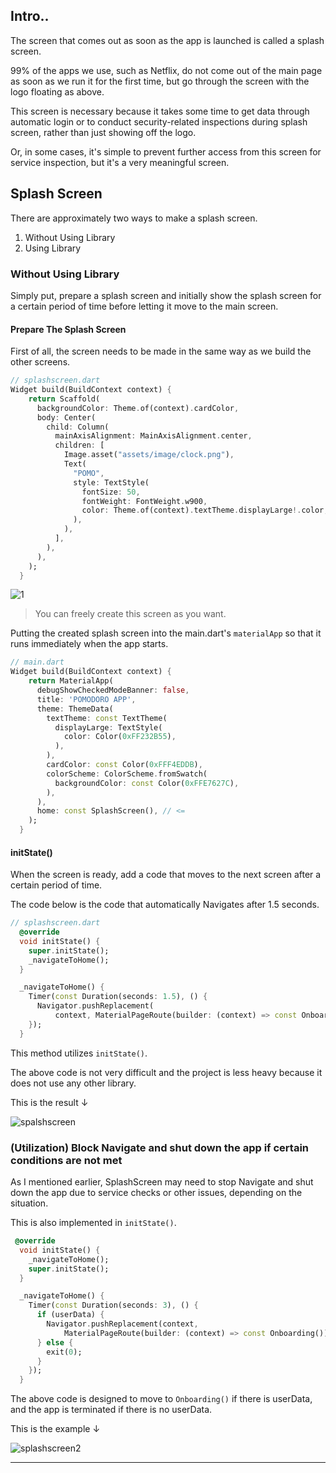## Intro..
The screen that comes out as soon as the app is launched is called a splash screen. 

99% of the apps we use, such as Netflix, do not come out of the main page as soon as we run it for the first time, but go through the screen with the logo floating as above.

This screen is necessary because it takes some time to get data through automatic login or to conduct security-related inspections during splash screen, rather than just showing off the logo.

Or, in some cases, it's simple to prevent further access from this screen for service inspection, but it's a very meaningful screen.

## Splash Screen
There are approximately two ways to make a splash screen.

1. Without Using Library
2. Using Library

### Without Using Library
Simply put, prepare a splash screen and initially show the splash screen for a certain period of time before letting it move to the main screen.

#### Prepare The Splash Screen
First of all, the screen needs to be made in the same way as we build the other screens.

```dart
// splashscreen.dart
Widget build(BuildContext context) {
    return Scaffold(
      backgroundColor: Theme.of(context).cardColor,
      body: Center(
        child: Column(
          mainAxisAlignment: MainAxisAlignment.center,
          children: [
            Image.asset("assets/image/clock.png"),
            Text(
              "POMO",
              style: TextStyle(
                fontSize: 50,
                fontWeight: FontWeight.w900,
                color: Theme.of(context).textTheme.displayLarge!.color,
              ),
            ),
          ],
        ),
      ),
    );
  }
```

![1](https://github.com/jinscodes/Blog_nextJS/assets/87598134/fe3c4cfc-20b8-459e-bd11-a6b2193fc761)

> You can freely create this screen as you want.

Putting the created splash screen into the main.dart's `materialApp` so that it runs immediately when the app starts.

```dart
// main.dart
Widget build(BuildContext context) {
    return MaterialApp(
      debugShowCheckedModeBanner: false,
      title: 'POMODORO APP',
      theme: ThemeData(
        textTheme: const TextTheme(
          displayLarge: TextStyle(
            color: Color(0xFF232B55),
          ),
        ),
        cardColor: const Color(0xFFF4EDDB),
        colorScheme: ColorScheme.fromSwatch(
          backgroundColor: const Color(0xFFE7627C),
        ),
      ),
      home: const SplashScreen(), // <=
    );
  }
```

#### initState()
When the screen is ready, add a code that moves to the next screen after a certain period of time. 

The code below is the code that automatically Navigates after 1.5 seconds.

```dart
// splashscreen.dart
  @override
  void initState() {
    super.initState();
    _navigateToHome();
  }

  _navigateToHome() {
    Timer(const Duration(seconds: 1.5), () {
      Navigator.pushReplacement(
          context, MaterialPageRoute(builder: (context) => const Onboarding()));
    });
  }
```

This method utilizes `initState()`.

The above code is not very difficult and the project is less heavy because it does not use any other library.

This is the result ↓

![spalshscreen](https://github.com/jinscodes/Blog_nextJS/assets/87598134/4b460572-52f7-47c6-a7f9-492da2534127)

### (Utilization) Block Navigate and shut down the app if certain conditions are not met
As I mentioned earlier, SplashScreen may need to stop Navigate and shut down the app due to service checks or other issues, depending on the situation.

This is also implemented in `initState()`.

```dart
 @override
  void initState() {
    _navigateToHome();
    super.initState();
  }

  _navigateToHome() {
    Timer(const Duration(seconds: 3), () {
      if (userData) {
        Navigator.pushReplacement(context,
            MaterialPageRoute(builder: (context) => const Onboarding()));
      } else {
        exit(0);
      }
    });
  }
```

The above code is designed to move to `Onboarding()` if there is userData, and the app is terminated if there is no userData.

This is the example ↓

![splashscreen2](https://github.com/jinscodes/Blog_nextJS/assets/87598134/1e93fd69-2c95-4706-a9c8-f74f71ee8916)

--- 
[](https://box-world.tistory.com/75)

[](https://hanyohan0923.github.io/posts/Flutter-Pomodoro2/)

[](https://pub.dev/packages/flutter_native_splash)

[](https://dev-nam.tistory.com/38)